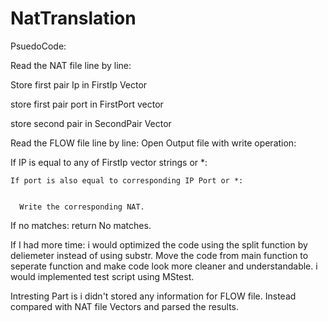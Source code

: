 # NatTranslation
<p4> PsuedoCode: </p4> 


Read the NAT file line by line:


  Store first pair Ip in FirstIp Vector
  
  
  store first pair port in FirstPort vector
  
  
  store second pair in SecondPair Vector
  
  
  
Read the FLOW file line by line: Open Output file with write operation:


  If  IP is equal to any of FirstIp vector strings or *:
  
  
    If port is also equal to corresponding IP Port or *:
    
    
      Write the corresponding NAT.
  If no matches:
    return No matches.
    
    
If I had more time:
        i would optimized the code using the split function by deliemeter instead of using substr.
        Move the code from main function to seperate function and make code look more cleaner and understandable.
        i would implemented test script using MStest.
        
Intresting Part is i didn't stored any information for FLOW file. Instead compared with NAT file Vectors and parsed the results.



  
    
  
